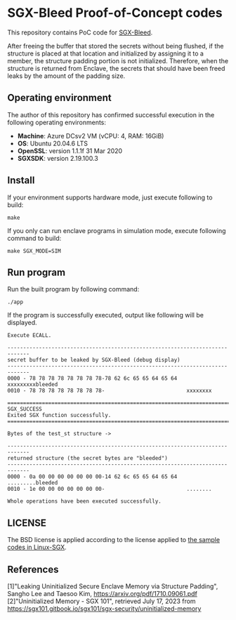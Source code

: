 # SGX-Bleed Proof-of-Concept codes
This repository contains PoC code for [SGX-Bleed](https://arxiv.org/pdf/1710.09061.pdf).  

After freeing the buffer that stored the secrets without being flushed, if the structure is placed at that location and initialized by assigning it to a member, the structure padding portion is not initialized.
Therefore, when the structure is returned from Enclave, the secrets that should have been freed leaks by the amount of the padding size.


## Operating environment
The author of this repository has confirmed successful execution in the following operating environments:
* **Machine**: Azure DCsv2 VM (vCPU: 4, RAM: 16GiB)
* **OS**: Ubuntu 20.04.6 LTS
* **OpenSSL**: version 1.1.1f  31 Mar 2020
* **SGXSDK**: version 2.19.100.3


## Install
If your environment supports hardware mode, just execute following to build:

```
make
```

If you only can run enclave programs in simulation mode, execute following command to build:

```
make SGX_MODE=SIM
```

## Run program
Run the built program by following command:

```
./app
```

If the program is successfully executed, output like following will be displayed.

```
Execute ECALL.

-----------------------------------------------------------------------------
secret buffer to be leaked by SGX-Bleed (debug display)
-----------------------------------------------------------------------------
0000 - 78 78 78 78 78 78 78 78-78 62 6c 65 65 64 65 64   xxxxxxxxxbleeded
0010 - 78 78 78 78 78 78 78 78-                          xxxxxxxx

=============================================================================
SGX_SUCCESS
Exited SGX function successfully.
=============================================================================

Bytes of the test_st structure ->

-----------------------------------------------------------------------------
returned structure (the secret bytes are "bleeded")
-----------------------------------------------------------------------------
0000 - 0a 00 00 00 00 00 00 00-14 62 6c 65 65 64 65 64   .........bleeded
0010 - 1e 00 00 00 00 00 00 00-                          ........

Whole operations have been executed successfully.
```


## LICENSE
The BSD license is applied according to the license applied to [the sample codes in Linux-SGX](https://github.com/intel/linux-sgx/blob/master/License.txt).


## References
[1]"Leaking Uninitialized Secure Enclave Memory via Structure Padding", Sangho Lee and Taesoo Kim, https://arxiv.org/pdf/1710.09061.pdf
[2]"Uninitialized Memory - SGX 101", retrieved July 17, 2023 from https://sgx101.gitbook.io/sgx101/sgx-security/uninitialized-memory
